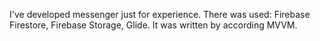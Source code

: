 
I've developed messenger just for experience.
There was used: Firebase Firestore, Firebase Storage, Glide.
It was written by according MVVM.

